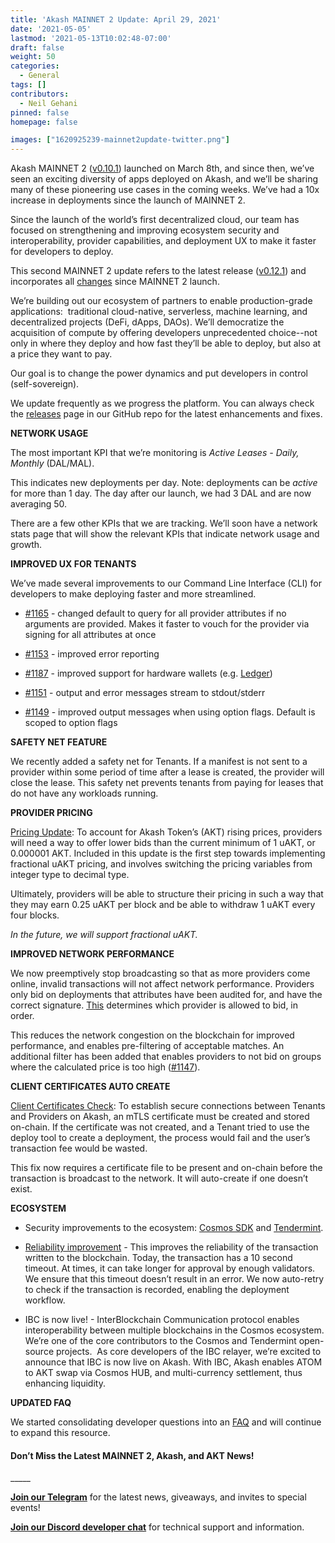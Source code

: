 ```yaml
---
title: 'Akash MAINNET 2 Update: April 29, 2021'
date: '2021-05-05'
lastmod: '2021-05-13T10:02:48-07:00'
draft: false
weight: 50
categories:
  - General
tags: []
contributors:
  - Neil Gehani
pinned: false
homepage: false

images: ["1620925239-mainnet2update-twitter.png"]
---
```

  
Akash MAINNET 2 ([v0.10.1](https://github.com/ovrclk/akash/releases/tag/v0.10.1)) launched on March 8th, and since then, we’ve seen an exciting diversity of apps deployed on Akash, and we’ll be sharing many of these pioneering use cases in the coming weeks. We’ve had a 10x increase in deployments since the launch of MAINNET 2.  

Since the launch of the world’s first decentralized cloud, our team has focused on strengthening and improving ecosystem security and interoperability, provider capabilities, and deployment UX to make it faster for developers to deploy.  

This second MAINNET 2 update refers to the latest release ([v0.12.1](https://github.com/ovrclk/akash/releases/tag/v0.12.1)) and incorporates all [changes](https://github.com/ovrclk/akash/compare/v0.10.1...v0.12.1) since MAINNET 2 launch.  

We’re building out our ecosystem of partners to enable production-grade applications:  traditional cloud-native, serverless, machine learning, and decentralized projects (DeFi, dApps, DAOs). We’ll democratize the acquisition of compute by offering developers unprecedented choice--not only in where they deploy and how fast they’ll be able to deploy, but also at a price they want to pay.   

Our goal is to change the power dynamics and put developers in control (self-sovereign).   

We update frequently as we progress the platform. You can always check the [releases](https://github.com/ovrclk/akash/releases) page in our GitHub repo for the latest enhancements and fixes.

  
**NETWORK USAGE**  

The most important KPI that we’re monitoring is _Active Leases - Daily, Monthly_ (DAL/MAL).   

This indicates new deployments per day. Note: deployments can be _active_ for more than 1 day. The day after our launch, we had 3 DAL and are now averaging 50. 

There are a few other KPIs that we are tracking. We’ll soon have a network stats page that will show the relevant KPIs that indicate network usage and growth. 

  
**IMPROVED UX FOR TENANTS**  

We’ve made several improvements to our Command Line Interface (CLI) for developers to make deploying faster and more streamlined.   

*   [#1165](https://github.com/ovrclk/akash/issues/1165) - changed default to query for all provider attributes if no arguments are provided. Makes it faster to vouch for the provider via signing for all attributes at once
    
*   [#1153](https://github.com/ovrclk/akash/issues/1153) - improved error reporting
    
*   [#1187](https://github.com/ovrclk/akash/issues/1187) - improved support for hardware wallets (e.g. [Ledger](https://shop.ledger.com/pages/hardware-wallets-comparison))
    
*   [#1151](https://github.com/ovrclk/akash/issues/1151) - output and error messages stream to stdout/stderr
    
*   [#1149](https://github.com/ovrclk/akash/issues/1149) - improved output messages when using option flags. Default is scoped to option flags
    

  
**SAFETY NET FEATURE**  
  
We recently added a safety net for Tenants. If a manifest is not sent to a provider within some period of time after a lease is created, the provider will close the lease. This safety net prevents tenants from paying for leases that do not have any workloads running.

  
**PROVIDER PRICING**  

[Pricing Update](https://github.com/ovrclk/akash/pull/1173): To account for Akash Token’s (AKT) rising prices, providers will need a way to offer lower bids than the current minimum of 1 uAKT, or 0.000001 AKT. Included in this update is the first step towards implementing fractional uAKT pricing, and involves switching the pricing variables from integer type to decimal type.   

Ultimately, providers will be able to structure their pricing in such a way that they may earn 0.25 uAKT per block and be able to withdraw 1 uAKT every four blocks.   

_In the future, we will support fractional uAKT._

  
**IMPROVED NETWORK PERFORMANCE**  

We now preemptively stop broadcasting so that as more providers come online, invalid transactions will not affect network performance. Providers only bid on deployments that attributes have been audited for, and have the correct signature. [This](https://github.com/ovrclk/akash/pull/1162) determines which provider is allowed to bid, in order.   

This reduces the network congestion on the blockchain for improved performance, and enables pre-filtering of acceptable matches. An additional filter has been added that enables providers to not bid on groups where the calculated price is too high ([#1147](https://github.com/ovrclk/akash/pull/1147)). 

  
**CLIENT CERTIFICATES AUTO CREATE**  

[Client Certificates Check](https://github.com/ovrclk/akash/pull/1169): To establish secure connections between Tenants and Providers on Akash, an mTLS certificate must be created and stored on-chain. If the certificate was not created, and a Tenant tried to use the deploy tool to create a deployment, the process would fail and the user’s transaction fee would be wasted.   

This fix now requires a certificate file to be present and on-chain before the transaction is broadcast to the network. It will auto-create if one doesn’t exist.

  
**ECOSYSTEM**  

*   Security improvements to the ecosystem: [Cosmos SDK](https://github.com/ovrclk/akash/pull/1171) and [Tendermint](https://github.com/ovrclk/akash/pull/1202).  
      
    
*   [Reliability improvement](https://github.com/ovrclk/akash/pull/1193) _-_ This improves the reliability of the transaction written to the blockchain. Today, the transaction has a 10 second timeout. At times, it can take longer for approval by enough validators. We ensure that this timeout doesn’t result in an error. We now auto-retry to check if the transaction is recorded, enabling the deployment workflow.  
      
    
*   IBC is now live! - InterBlockchain Communication protocol enables interoperability between multiple blockchains in the Cosmos ecosystem. We’re one of the core contributors to the Cosmos and Tendermint open-source projects.  As core developers of the IBC relayer, we’re excited to announce that IBC is now live on Akash. With IBC, Akash enables ATOM to AKT swap via Cosmos HUB, and multi-currency settlement, thus enhancing liquidity.
    

  
**UPDATED FAQ**  

We started consolidating developer questions into an [FAQ](https://docs.akash.network/documentation/faq) and will continue to expand this resource.

#### **Don’t Miss the Latest MAINNET 2, Akash, and AKT News!**  
\_\_\_\_\_

[**Join our Telegram**](https://t.me/AkashNW) for the latest news, giveaways, and invites to special events!  

[**Join our Discord developer chat**](https://discord.com/invite/DxftX67) for technical support and information.